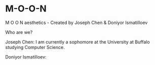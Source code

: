 # M-O-O-N
M O O N aesthetics - Created by Joseph Chen & Doniyor Ismatilloev

Who are we?

Joseph Chen: 
I am currently a sophomore at the University at Buffalo studying Computer Science.

Doniyor Ismatilloev:
